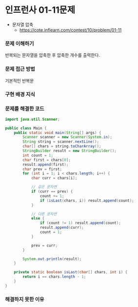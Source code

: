 # 인프런사 01-11문제
- 문자열 압축
  - https://cote.inflearn.com/contest/10/problem/01-11

### 문제 이해하기
반복되는 문자열을 압축한 후 압축한 개수를 출력한다.

### 문제 접근 방법
기본적인 반복문

### 구현 배경 지식

### 문제를 해결한 코드
```java
import java.util.Scanner;

public class Main {
    public static void main(String[] args) {
        Scanner scanner = new Scanner(System.in);
        String string = scanner.nextLine();
        char[] chars = string.toCharArray();
        StringBuilder result = new StringBuilder();
        int count = 1;
        char first = chars[0];
        result.append(first);
        char prev = first;
        for (int i = 1; i < chars.length; i++) {
            char curr = chars[i];

            // 같은 문자면
            if (curr == prev) {
                count += 1;
                if (isLast(chars, i)) result.append(count);
            }

            // 다른 문자면
            else {
                if (count != 1) result.append(count);
                result.append(curr);
                count = 1;
            }

            prev = curr;
        }

        System.out.println(result);
    }

    private static boolean isLast(char[] chars, int i) {
        return i == chars.length - 1;
    }
}
```

### 해결하지 못한 이유
